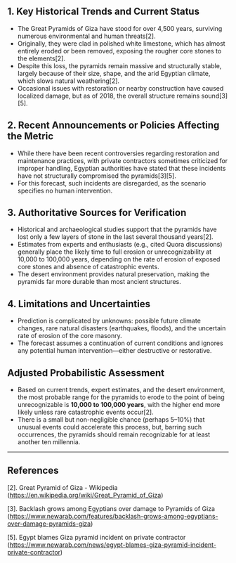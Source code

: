 ## 1. Key Historical Trends and Current Status

- The Great Pyramids of Giza have stood for over 4,500 years, surviving numerous environmental and human threats[2].
- Originally, they were clad in polished white limestone, which has almost entirely eroded or been removed, exposing the rougher core stones to the elements[2].
- Despite this loss, the pyramids remain massive and structurally stable, largely because of their size, shape, and the arid Egyptian climate, which slows natural weathering[2].
- Occasional issues with restoration or nearby construction have caused localized damage, but as of 2018, the overall structure remains sound[3][5].

## 2. Recent Announcements or Policies Affecting the Metric

- While there have been recent controversies regarding restoration and maintenance practices, with private contractors sometimes criticized for improper handling, Egyptian authorities have stated that these incidents have not structurally compromised the pyramids[3][5].
- For this forecast, such incidents are disregarded, as the scenario specifies no human intervention.

## 3. Authoritative Sources for Verification

- Historical and archaeological studies support that the pyramids have lost only a few layers of stone in the last several thousand years[2].
- Estimates from experts and enthusiasts (e.g., cited Quora discussions) generally place the likely time to full erosion or unrecognizability at 10,000 to 100,000 years, depending on the rate of erosion of exposed core stones and absence of catastrophic events.
- The desert environment provides natural preservation, making the pyramids far more durable than most ancient structures.

## 4. Limitations and Uncertainties

- Prediction is complicated by unknowns: possible future climate changes, rare natural disasters (earthquakes, floods), and the uncertain rate of erosion of the core masonry.
- The forecast assumes a continuation of current conditions and ignores any potential human intervention—either destructive or restorative.

## Adjusted Probabilistic Assessment

- Based on current trends, expert estimates, and the desert environment, the most probable range for the pyramids to erode to the point of being unrecognizable is **10,000 to 100,000 years**, with the higher end more likely unless rare catastrophic events occur[2].
- There is a small but non-negligible chance (perhaps 5–10%) that unusual events could accelerate this process, but, barring such occurrences, the pyramids should remain recognizable for at least another ten millennia.

---

## References

[2]. Great Pyramid of Giza - Wikipedia (https://en.wikipedia.org/wiki/Great_Pyramid_of_Giza)

[3]. Backlash grows among Egyptians over damage to Pyramids of Giza (https://www.newarab.com/features/backlash-grows-among-egyptians-over-damage-pyramids-giza)

[5]. Egypt blames Giza pyramid incident on private contractor (https://www.newarab.com/news/egypt-blames-giza-pyramid-incident-private-contractor)